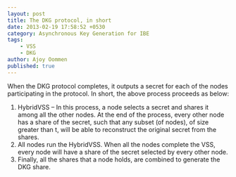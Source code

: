 ```yaml
---
layout: post
title: The DKG protocol, in short
date: 2013-02-19 17:58:52 +0530
category: Asynchronous Key Generation for IBE
tags:
    - VSS
    - DKG
author: Ajoy Oommen
published: true
---
```

When the DKG protocol completes, it outputs a secret for each of the nodes participating in the protocol. In short, the above process proceeds as below:

1. HybridVSS – In this process, a node selects a secret and shares it among all the other nodes. At the end of the process, every other node has a share of the secret, such that any subset (of nodes), of size greater than t, will be able to reconstruct the original secret from the shares.
2. All nodes run the HybridVSS. When all the nodes complete the VSS, every node will have a share of the secret selected by every other node.
3. Finally, all the shares that a node holds, are combined to generate the DKG share.